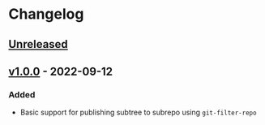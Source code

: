 # Changelog

## [Unreleased]

## [v1.0.0] - 2022-09-12
### Added
- Basic support for publishing subtree to subrepo using `git-filter-repo`

[Unreleased]: https://github.com/cucumber/action-publish-subrepo/compare/v1.0.0...main
[v1.0.0]: https://github.com/cucumber/action-publish-subrepo/compare/v0.0.0...v1.0.0
